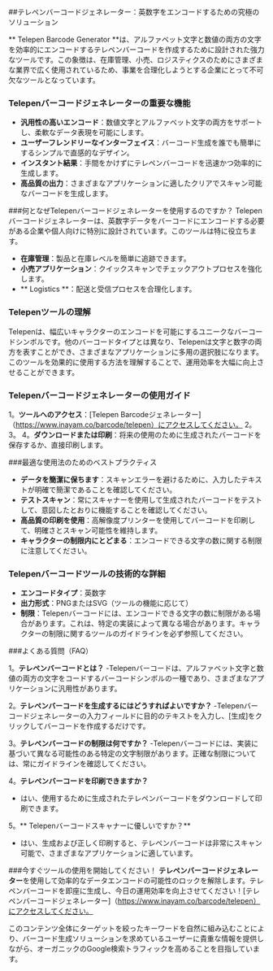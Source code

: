 ##テレペンバーコードジェネレーター：英数字をエンコードするための究極のソリューション

** Telepen Barcode Generator **は、アルファベット文字と数値の両方の文字を効率的にエンコードするテレペンバーコードを作成するために設計された強力なツールです。この象徴は、在庫管理、小売、ロジスティクスのためにさまざまな業界で広く使用されているため、事業を合理化しようとする企業にとって不可欠なツールとなっています。

### Telepenバーコードジェネレーターの重要な機能
-  **汎用性の高いエンコード**：数値文字とアルファベット文字の両方をサポートし、柔軟なデータ表現を可能にします。
-  **ユーザーフレンドリーなインターフェイス**：バーコード生成を誰でも簡単にするシンプルで直感的なデザイン。
-  **インスタント結果**：手間をかけずにテレペンバーコードを迅速かつ効率的に生成します。
-  **高品質の出力**：さまざまなアプリケーションに適したクリアでスキャン可能なバーコードを生成します。

###何となぜTelepenバーコードジェネレーターを使用するのですか？
Telepenバーコードジェネレーターは、英数字データをバーコードにエンコードする必要がある企業や個人向けに特別に設計されています。このツールは特に役立ちます。
-  **在庫管理**：製品と在庫レベルを簡単に追跡できます。
-  **小売アプリケーション**：クイックスキャンでチェックアウトプロセスを強化します。
-  ** Logistics **：配送と受信プロセスを合理化します。

### Telepenツールの理解
Telepenは、幅広いキャラクターのエンコードを可能にするユニークなバーコードシンボルです。他のバーコードタイプとは異なり、Telepenは文字と数字の両方を表すことができ、さまざまなアプリケーションに多用の選択肢になります。このツールを効果的に使用する方法を理解することで、運用効率を大幅に向上させることができます。

### Telepenバーコードジェネレーターの使用ガイド
1。**ツールへのアクセス**：[Telepen Barcodeジェネレーター]（https://www.inayam.co/barcode/telepen）にアクセスしてください。
2。
3。
4。**ダウンロードまたは印刷**：将来の使用のために生成されたバーコードを保存するか、直接印刷します。

###最適な使用法のためのベストプラクティス
-  **データを簡潔に保ちます**：スキャンエラーを避けるために、入力したテキストが明確で簡潔であることを確認してください。
-  **テストスキャン**：常にスキャナーを使用して生成されたバーコードをテストして、意図したとおりに機能することを確認してください。
-  **高品質の印刷を使用**：高解像度プリンターを使用してバーコードを印刷して、明確さとスキャン可能性を維持します。
-  **キャラクターの制限内にとどまる**：エンコードできる文字の数に関する制限に注意してください。

### Telepenバーコードツールの技術的な詳細
-  **エンコードタイプ**：英数字
-  **出力形式**：PNGまたはSVG（ツールの機能に応じて）
-  **制限**：Telepenバーコードには、エンコードできる文字の数に制限がある場合があります。これは、特定の実装によって異なる場合があります。キャラクターの制限に関するツールのガイドラインを必ず参照してください。

###よくある質問（FAQ）

1。**テレペンバーコードとは？**
-Telepenバーコードは、アルファベット文字と数値の両方の文字をコードするバーコードシンボルの一種であり、さまざまなアプリケーションに汎用性があります。

2。**テレペンバーコードを生成するにはどうすればよいですか？**
-Telepenバーコードジェネレーターの入力フィールドに目的のテキストを入力し、[生成]をクリックしてバーコードを作成するだけです。

3。**テレペンバーコードの制限は何ですか？**
-Telepenバーコードには、実装に基づいて異なる可能性のある特定の文字制限があります。正確な制限については、常にガイドラインを確認してください。

4。**テレペンバーコードを印刷できますか？**
- はい、使用するために生成されたテレペンバーコードをダウンロードして印刷できます。

5。** Telepenバーコードスキャナーに優しいですか？**
- はい、生成および正しく印刷すると、テレペンバーコードは非常にスキャン可能で、さまざまなアプリケーションに適しています。

###今すぐツールの使用を開始してください！
**テレペンバーコードジェネレーター**を使用して効率的なデータエンコードの可能性のロックを解除します。テレペンバーコードを即座に生成し、今日の運用効率を向上させてください！[テレペンバーコードジェネレーター]（https://www.inayam.co/barcode/telepen）にアクセスしてください。

このコンテンツ全体にターゲットを絞ったキーワードを自然に組み込むことにより、バーコード生成ソリューションを求めているユーザーに貴重な情報を提供しながら、オーガニックのGoogle検索トラフィックを高めることを目指しています。